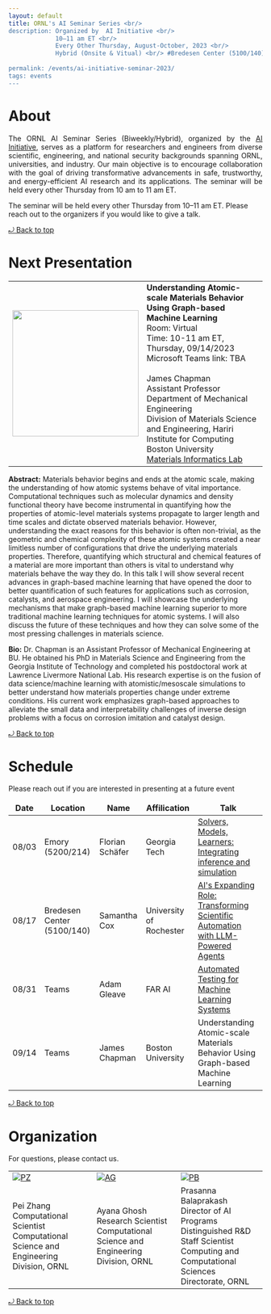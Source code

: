 ```yaml
---
layout: default
title: ORNL's AI Seminar Series <br/> 
description: Organized by  AI Initiative <br/>
             10–11 am ET <br/> 
             Every Other Thursday, August-October, 2023 <br/> 
             Hybrid (Onsite & Vitual) <br/> #Bredesen Center (5100/140) <br/>
             
permalink: /events/ai-initiative-seminar-2023/
tags: events
---
```

 
# About

<p align="justify">
The ORNL AI Seminar Series (Biweekly/Hybrid), organized by the <a href="https://www.ornl.gov/ai-initiative"> AI Initiative</a>, serves as a platform for researchers and engineers from diverse scientific, engineering, and national security backgrounds spanning ORNL, universities, and industry. Our main objective is to encourage collaboration with the goal of driving transformative advancements in safe, trustworthy, and energy-efficient AI research and its applications. The seminar will be held every other Thursday from 10 am to 11 am ET. 
  
The seminar will be held every other Thursday from 10–11 am ET. Please reach out to the organizers if you would like to give a talk.
</p> 
<a href="#top"> &#10558; Back to top</a>

# Next Presentation

|         |        |
| -------------- | -------------- |
|<a href="https://sites.bu.edu/mil/"><img src="https://sites.bu.edu/mil/files/2023/05/23-1099-ENGFAC2-003-scaled-e1683045258424-1439x1536.jpg" width="250"/></a>|**Understanding Atomic-scale Materials Behavior Using Graph-based Machine Learning**<br>Room: Virtual<br> Time: 10-11 am ET, Thursday, 09/14/2023 <br>Microsoft Teams link: TBA<br><br>James Chapman<br>Assistant Professor<br>Department of Mechanical Engineering<br>Division of Materials Science and Engineering, Hariri Institute for Computing<br>Boston University<br> <a href="https://sites.bu.edu/mil/">Materials Informatics Lab</a>|

**Abstract:** 
Materials behavior begins and ends at the atomic scale, making the understanding of how atomic systems behave of vital importance. Computational techniques such as molecular dynamics and density functional theory have become instrumental in quantifying how the properties of atomic-level materials systems propagate to larger length and time scales and dictate observed materials behavior. However, understanding the exact reasons for this behavior is often non-trivial, as the geometric and chemical complexity of these atomic systems created a near limitless number of configurations that drive the underlying materials properties. Therefore, quantifying which structural and chemical features of a material are more important than others is vital to understand why materials behave the way they do. In this talk I will show several recent advances in graph-based machine learning that have opened the door to better quantification of such features for applications such as corrosion, catalysts, and aerospace engineering. I will showcase the underlying mechanisms that make graph-based machine learning superior to more traditional machine learning techniques for atomic systems. I will also discuss the future of these techniques and how they can solve some of the most pressing challenges in materials science.

**Bio:** 
Dr. Chapman is an Assistant Professor of Mechanical Engineering at BU. He obtained his PhD in Materials Science and Engineering from the Georgia Institute of Technology and completed his postdoctoral work at Lawrence Livermore National Lab. His research expertise is on the fusion of data science/machine learning with atomistic/mesoscale simulations to better understand how materials properties change under extreme conditions. His current work emphasizes graph-based approaches to alleviate the small data and interpretability challenges of inverse design problems with a focus on corrosion imitation and catalyst design.

<a href="#top"> &#10558; Back to top</a>

# Schedule 

Please reach out if you are interested in presenting at a future event

|      Date      |      Location  |     Name      |  Affilication |   Talk   |
| -------------- | -------------- |-------------- |-------------- |-------------- |
| 08/03| Emory (5200/214)| Florian Schäfer | Georgia Tech | [Solvers, Models, Learners: Integrating inference and simulation](https://ornl-my.sharepoint.com/:v:/g/personal/tj9_ornl_gov/EcqgjB55LZ5JonR61U7bnzgBJQWiAoyqjEUQBpXrop_KMw)|
| 08/17| Bredesen Center (5100/140)| Samantha Cox | University of Rochester | [AI's Expanding Role: Transforming Scientific Automation with LLM-Powered Agents](https://ornl-my.sharepoint.com/:v:/g/personal/tj9_ornl_gov/ET-ASOFb2BRErdJb5AOjWYoBhfCIIri-FP8lXDvtJzLy6A) |
| 08/31| Teams| Adam Gleave| FAR AI | [Automated Testing for Machine Learning Systems](https://ornl-my.sharepoint.com/:v:/g/personal/tj9_ornl_gov/ER7a32f7de5IsOB2KetusHIBp7L4aGdtcBvd55ey8Kt2QQ)|
| 09/14 |Teams| James Chapman|Boston University|Understanding Atomic-scale Materials Behavior Using Graph-based Machine Learning|(https://ornl-my.sharepoint.com/:v:/g/personal/tj9_ornl_gov/Eb12f9I8ucdPjOlLSGV2xlcBSJ-BO32U5JNIL7WgsQfvDg)|

<a href="#top"> &#10558; Back to top</a>


# Organization

For questions, please contact us.
<style>
td, th {
   border: none!important;
}
</style>
|         |        |             |
| -------------- | -------------- | -------------- |
| <a href="https://www.ornl.gov/staff-profile/pei-zhang">![PZ](https://www.ornl.gov/sites/default/files/styles/staff_profile_image_style/public/2022-04/Pei.jpeg?h=0f2f523a&itok=WzxCnpTj)</a>|<a href="https://www.ornl.gov/staff-profile/ayana-ghosh">![AG](https://www.ornl.gov/sites/default/files/styles/staff_profile_image_style/public/2021-03/Screen%20Shot%202021-03-25%20at%201.30.23%20PM.png?h=f85fc757&itok=J_MSjMUD)</a>    |<a href="https://www.ornl.gov/staff-profile/prasanna-balaprakash">![PB](https://www.ornl.gov/sites/default/files/styles/staff_profile_image_style/public/2023-03/BalaprakashProfile_0.jpg?h=17644140&itok=AYUSlKCG)</a>    |
|Pei Zhang  <br> Computational Scientist <br> Computational Science and Engineering Division, ORNL| Ayana Ghosh <br> Research Scientist <br> Computational Science and Engineering Division, ORNL|Prasanna Balaprakash<br> Director of AI Programs <br> Distinguished R&D Staff Scientist<br> Computing and Computational Sciences Directorate, ORNL|

<a href="#top"> &#10558; Back to top</a>
